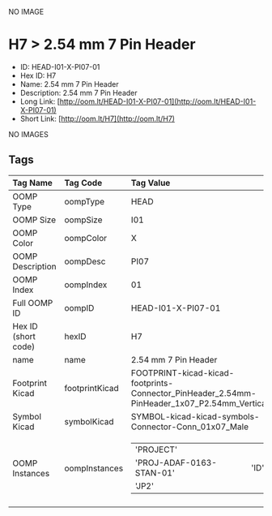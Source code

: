 


  
NO IMAGE  
# H7 > 2.54 mm 7 Pin Header

- ID: HEAD-I01-X-PI07-01
- Hex ID: H7
- Name: 2.54 mm 7 Pin Header
- Description: 2.54 mm 7 Pin Header
- Long Link: [http://oom.lt/HEAD-I01-X-PI07-01](http://oom.lt/HEAD-I01-X-PI07-01)
- Short Link: [http://oom.lt/H7](http://oom.lt/H7)
  
NO IMAGES  
## Tags
  

|Tag Name|Tag Code|Tag Value|
| :--- | :--- | :--- |
|OOMP Type|oompType|HEAD|
|OOMP Size|oompSize|I01|
|OOMP Color|oompColor|X|
|OOMP Description|oompDesc|PI07|
|OOMP Index|oompIndex|01|
|Full OOMP ID|oompID|HEAD-I01-X-PI07-01|
|Hex ID (short code)|hexID|H7|
|name|name|2.54 mm 7 Pin Header|
|Footprint Kicad|footprintKicad|FOOTPRINT-kicad-kicad-footprints-Connector_PinHeader_2.54mm-PinHeader_1x07_P2.54mm_Vertical|
|Symbol Kicad|symbolKicad|SYMBOL-kicad-kicad-symbols-Connector-Conn_01x07_Male|
|OOMP Instances|oompInstances|<table><tr><td>'PROJECT'</td></tr><tr><td> 'PROJ-ADAF-0163-STAN-01'</td><td> 'ID'</td></tr><tr><td> 'JP2'</td></tr></table>|
||||
